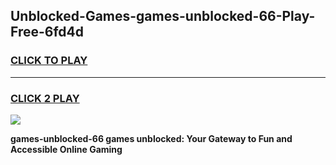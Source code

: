 
## Unblocked-Games-games-unblocked-66-Play-Free-6fd4d
<h3>
<a href="https://premium76.site?title=games-unblocked-66&ref=18A1">CLICK TO PLAY</a></h3>
<hr>

<h3>
<a href="https://premium76.site?title=games-unblocked-66&ref=18A1">CLICK 2 PLAY</a>
  
</h3>

<a href="https://premium76.site?title=games-unblocked-66&ref=18A1"><img src="https://clearcache.store/games.png"></a>


**games-unblocked-66 games unblocked: Your Gateway to Fun and Accessible Online Gaming**

